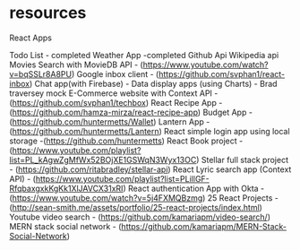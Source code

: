 # resources

React Apps

Todo List - completed
Weather App -completed
Github Api 
Wikipedia api
Movies Search with MovieDB API - (https://www.youtube.com/watch?v=bqSSLr8A8PU)
Google inbox client - (https://github.com/svphan1/react-inbox)
Chat app(with Firebase) - 
Data display apps (using Charts) - Brad traversey
mock E-Commerce website with Context API - (https://github.com/svphan1/techbox)
React Recipe App - (https://github.com/hamza-mirza/react-recipe-app)
Budget App - (https://github.com/huntermetts/Wallet)
Lantern App - (https://github.com/huntermetts/Lantern)
React simple login app using local storage -(https://github.com/huntermetts)
React Book project - (https://www.youtube.com/playlist?list=PL_kAgwZgMfWx52BOjXE1GSWqN3Wyx13OC)
Stellar full stack project - (https://github.com/ritabradley/stellar-api)
React Lyric search app (Context API) - (https://www.youtube.com/playlist?list=PLillGF-RfqbaxgxkKgKk1XlJAVCX31xRI)
React authentication App with Okta - (https://www.youtube.com/watch?v=5j4FXMQBzmg)
25 React Projects - (http://sean-smith.me/assets/portfolio/25-react-projects/index.html)
Youtube video search - (https://github.com/kamariapm/video-search/)
MERN stack social network - (https://github.com/kamariapm/MERN-Stack-Social-Network) 

